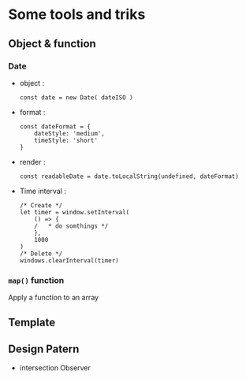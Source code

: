 # Some tools and triks

## Object & function

### Date

* object : 
	```JS
	const date = new Date( dateISO )
	```
* format :
	```JS
	const dateFormat = { 
		dateStyle: 'medium',
		timeStyle: 'short'
	}
	```
* render :
	```JS
	const readableDate = date.toLocalString(undefined, dateFormat)
	```
* Time interval :
	```JS
	/* Create */
	let timer = window.setInterval(
		() => {
		/	* do somthings */
		},
		1000
	)
	/* Delete */
	windows.clearInterval(timer)
	```
		
### `map()` function

Apply a function to an array

## Template

## Design Patern

* intersection Observer
